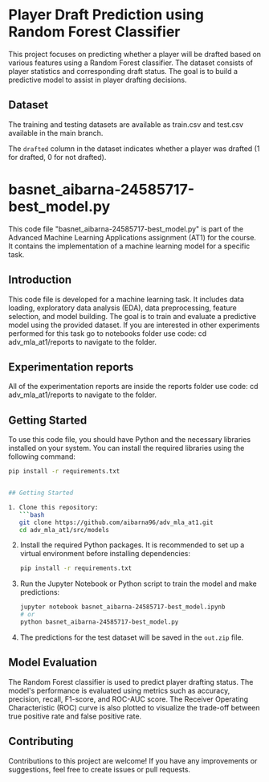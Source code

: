 


# Player Draft Prediction using Random Forest Classifier

This project focuses on predicting whether a player will be drafted based on various features using a Random Forest classifier. The dataset consists of player statistics and corresponding draft status. The goal is to build a predictive model to assist in player drafting decisions.

## Dataset

The training and testing datasets are available as train.csv and test.csv available in the main branch. 

The `drafted` column in the dataset indicates whether a player was drafted (1 for drafted, 0 for not drafted).

# basnet_aibarna-24585717-best_model.py

This code file "basnet_aibarna-24585717-best_model.py" is part of the Advanced Machine Learning Applications assignment (AT1) for the course. It contains the implementation of a machine learning model for a specific task. 

## Introduction
This code file is developed for a machine learning task. It includes data loading, exploratory data analysis (EDA), data preprocessing, feature selection, and model building. The goal is to train and evaluate a predictive model using the provided dataset. If you are interested in other experiments performed for this task go to notebooks folder use code: cd adv_mla_at1/reports to navigate to the folder.


## Experimentation reports
All of the experimentation reports are inside the reports folder use code: cd adv_mla_at1/reports to navigate to the folder.

## Getting Started
To use this code file, you should have Python and the necessary libraries installed on your system. You can install the required libraries using the following command:


```bash
pip install -r requirements.txt


## Getting Started

1. Clone this repository:
   ```bash
   git clone https://github.com/aibarna96/adv_mla_at1.git
   cd adv_mla_at1/src/models
   ```

2. Install the required Python packages. It is recommended to set up a virtual environment before installing dependencies:
   ```bash
   pip install -r requirements.txt
   ```

3. Run the Jupyter Notebook or Python script to train the model and make predictions:
   ```bash
   jupyter notebook basnet_aibarna-24585717-best_model.ipynb
   # or
   python basnet_aibarna-24585717-best_model.py
   ```

4. The predictions for the test dataset will be saved in the `out.zip` file.

## Model Evaluation

The Random Forest classifier is used to predict player drafting status. The model's performance is evaluated using metrics such as accuracy, precision, recall, F1-score, and ROC-AUC score. The Receiver Operating Characteristic (ROC) curve is also plotted to visualize the trade-off between true positive rate and false positive rate.

## Contributing

Contributions to this project are welcome! If you have any improvements or suggestions, feel free to create issues or pull requests.

